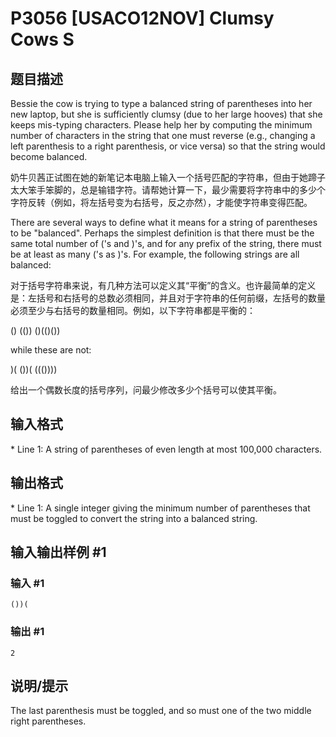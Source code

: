 # P3056 [USACO12NOV] Clumsy Cows S

## 题目描述

Bessie the cow is trying to type a balanced string of parentheses into her new laptop, but she is sufficiently clumsy (due to her large hooves) that she keeps mis-typing characters.  Please help her by computing the minimum number of characters in the string that one must reverse (e.g., changing a left parenthesis to a right parenthesis, or vice versa) so that the string would become balanced.

奶牛贝茜正试图在她的新笔记本电脑上输入一个括号匹配的字符串，但由于她蹄子太大笨手笨脚的，总是输错字符。请帮她计算一下，最少需要将字符串中的多少个字符反转（例如，将左括号变为右括号，反之亦然），才能使字符串变得匹配。

There are several ways to define what it means for a string of parentheses to be "balanced".  Perhaps the simplest definition is that there must be the same total number of ('s and )'s, and for any prefix of the string, there must be at least as many ('s as )'s.  For example, the following strings are all balanced:

对于括号字符串来说，有几种方法可以定义其“平衡”的含义。也许最简单的定义是：左括号和右括号的总数必须相同，并且对于字符串的任何前缀，左括号的数量必须至少与右括号的数量相同。例如，以下字符串都是平衡的：

()
(())
()(()())

while these are not:

)(
())(
((())))

给出一个偶数长度的括号序列，问最少修改多少个括号可以使其平衡。

## 输入格式

\* Line 1: A string of parentheses of even length at most 100,000 characters.

## 输出格式

\* Line 1: A single integer giving the minimum number of parentheses that must be toggled to convert the string into a balanced string.

## 输入输出样例 #1

### 输入 #1

```
())(
```

### 输出 #1

```
2
```

## 说明/提示

The last parenthesis must be toggled, and so must one of the two middle right parentheses.
